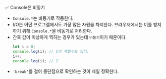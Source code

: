 ✅ Console은 비동기
* `Console.*`는 비동기로 작동한다.
* I/O는 어떤 프로그램에서도 가장 많은 자원을 차지한다. 브라우저에서는 이를 방지하기 위해 `Console.*`을 비동기로 처리한다.
* 간혹 값이 이상하게 찍히는 경우가 있는데 `비동기`이기 때문이다.
  ```javascript
  let i = 0;
  console.log(i); // 1이 찍힐수도 있다.
  i++;
  console.log(i); // 2
  ```
* `'break'`를 걸어 중단점으로 확인하는 것이 제일 정확한다.